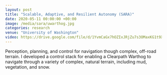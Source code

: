 ```yaml
---
layout: post
title: "Scalable, Adaptive, and Resilient Autonomy (SARA)"
date: 2020-05-11 00:00:00 +00:00
image: /media/sara/uwarthog.jpg
categories: research
venue: "University of Washington"
video: https://drive.google.com/file/d/1YvmCaGx7hOZIxJRjZu7s3OMaxKG1t9Xq/view?usp=sharing
---
```

Perception, planning, and control for navigation though complex, off-road terrain.
I developed a control stack for enabling a Clearpath Warthog to navigate through a variety of complex, natural terrain, including mud, vegetation, and snow.
